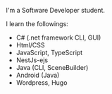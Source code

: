 I'm a Software Developer student.

I learn the followings: 
- C# (.net framework CLI, GUI)
- Html/CSS
- JavaScript, TypeScript
- NestJs-ejs
- Java (CLI, SceneBuilder)
- Android (Java)
- Wordpress, Hugo
